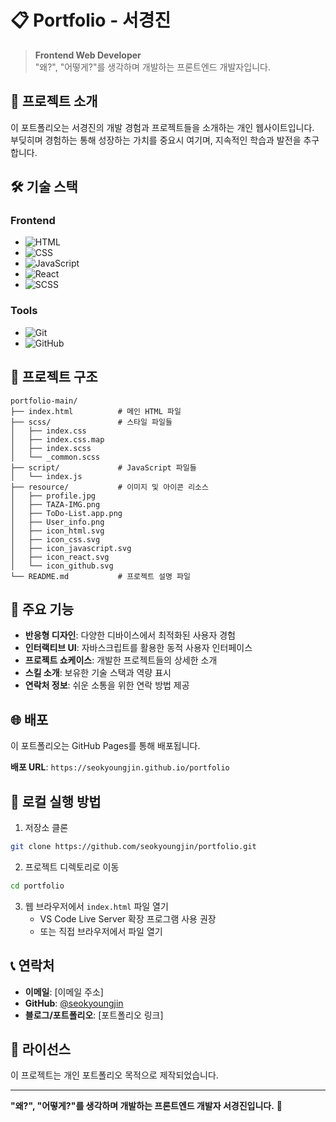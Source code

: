 # 📋 Portfolio - 서경진

> **Frontend Web Developer**  
> "왜?", "어떻게?"를 생각하며 개발하는 프론트엔드 개발자입니다.

## 🚀 프로젝트 소개

이 포트폴리오는 서경진의 개발 경험과 프로젝트들을 소개하는 개인 웹사이트입니다.  
부딪히며 경험하는 통해 성장하는 가치를 중요시 여기며, 지속적인 학습과 발전을 추구합니다.

## 🛠️ 기술 스택

### Frontend
- ![HTML](https://img.shields.io/badge/HTML5-E34F26?style=flat-square&logo=html5&logoColor=white)
- ![CSS](https://img.shields.io/badge/CSS3-1572B6?style=flat-square&logo=css3&logoColor=white)
- ![JavaScript](https://img.shields.io/badge/JavaScript-F7DF1E?style=flat-square&logo=javascript&logoColor=black)
- ![React](https://img.shields.io/badge/React-61DAFB?style=flat-square&logo=react&logoColor=black)
- ![SCSS](https://img.shields.io/badge/SCSS-CC6699?style=flat-square&logo=sass&logoColor=white)

### Tools
- ![Git](https://img.shields.io/badge/Git-F05032?style=flat-square&logo=git&logoColor=white)
- ![GitHub](https://img.shields.io/badge/GitHub-181717?style=flat-square&logo=github&logoColor=white)

## 📁 프로젝트 구조

```
portfolio-main/
├── index.html          # 메인 HTML 파일
├── scss/               # 스타일 파일들
│   ├── index.css
│   ├── index.css.map
│   ├── index.scss
│   └── _common.scss
├── script/             # JavaScript 파일들
│   └── index.js
├── resource/           # 이미지 및 아이콘 리소스
│   ├── profile.jpg
│   ├── TAZA-IMG.png
│   ├── ToDo-List.app.png
│   ├── User_info.png
│   ├── icon_html.svg
│   ├── icon_css.svg
│   ├── icon_javascript.svg
│   ├── icon_react.svg
│   └── icon_github.svg
└── README.md           # 프로젝트 설명 파일
```

## 🎯 주요 기능

- **반응형 디자인**: 다양한 디바이스에서 최적화된 사용자 경험
- **인터랙티브 UI**: 자바스크립트를 활용한 동적 사용자 인터페이스
- **프로젝트 쇼케이스**: 개발한 프로젝트들의 상세한 소개
- **스킬 소개**: 보유한 기술 스택과 역량 표시
- **연락처 정보**: 쉬운 소통을 위한 연락 방법 제공

## 🌐 배포

이 포트폴리오는 GitHub Pages를 통해 배포됩니다.

**배포 URL**: `https://seokyoungjin.github.io/portfolio`

## 🚀 로컬 실행 방법

1. 저장소 클론
```bash
git clone https://github.com/seokyoungjin/portfolio.git
```

2. 프로젝트 디렉토리로 이동
```bash
cd portfolio
```

3. 웹 브라우저에서 `index.html` 파일 열기
   - VS Code Live Server 확장 프로그램 사용 권장
   - 또는 직접 브라우저에서 파일 열기

## 📞 연락처

- **이메일**: [이메일 주소]
- **GitHub**: [@seokyoungjin](https://github.com/seokyoungjin)
- **블로그/포트폴리오**: [포트폴리오 링크]

## 📝 라이선스

이 프로젝트는 개인 포트폴리오 목적으로 제작되었습니다.

---

**"왜?", "어떻게?"를 생각하며 개발하는 프론트엔드 개발자 서경진입니다.** 🚀